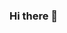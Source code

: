 ### Hi there 👋

<!--
**aliarain/aliarain** is a ✨ _special_ ✨ repository because its `README.md` (this file) appears on your GitHub profile.

Here are some ideas to get you started:

- 🔭 I’m currently working on YehPakao.com
- 🌱 I’m currently learning Deep Learning
- 👯 I’m looking to collaborate on Youtube
- 🤔 I’m looking for help with ...
- 💬 Ask me about Web Dev or any tech realated stuff 
- 📫 How to reach me: instagram 
- 😄 Pronouns: He/His
- ⚡ Fun fact: i love reading books!
-->

